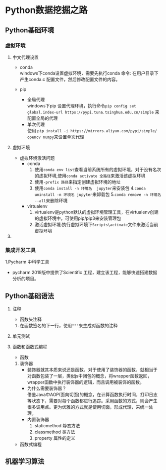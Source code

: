 # Python数据挖掘之路
## Python基础环境
### 虚拟环境
1. 中文代理设置     
    - conda   
         windows下conda设置虚拟环境，需要先执行conda 命令: 在用户目录下产生conda.c 配置文件，然后修改配置文件的内容。

    - pip   
        - 全局代理   
                windows下pip 设置代理环境，执行命令`pip config set global.index-url https://pypi.tuna.tsinghua.edu.cn/simple` 来配置全局的代理
        - 单次代理   
                使用 `pip install -i https://mirrors.aliyun.com/pypi/simple/ opencv numpy`来设置单次代理

2. 虚拟环境   
   - 虚拟环境激活问题  
     -  conda    
        1. 使用`conda env list`查看当前系统所有的虚拟环境，对于没有名次的虚拟环境,使用`conda activate 全路径`来激活该虚拟环境
        2. 使用`-prefix 路径`来指定创建虚拟环境的地址 
        3. 使用`conda install -n 环境名  jupyter`来安装包
        4.`conda uninstall -n 环境名 jupyter`来卸载包
        5.`conda remove -n 环境名 --all`来删除环境
     -  virtualenv   
        1. virtualenv是python默认的虚拟环境管理工具，在virtualenv创建的虚拟环境中，可使用pip/pip3来安装管理包
        2. 激活虚拟环境:执行虚拟环境下`Scripts\activate`文件来激活当前虚拟环境
  
3. 
### 集成开发工具
1.Pycharm 中科学工具
- pycharm 2019版中提供了Scientific 工程，建立该工程，能够快速搭建数据分析的项目。
## Python基础语法
1. 注释   
   - 函数头注释    
    1. 在函数签名的下一行，使用`"""`来生成对函数的注释
2. 单元测试   
3. 函数和函数式编程    
   -  函数   
    1. 装饰器   
        - 装饰器就其本质来说还是函数，对于使用了装饰器的函数，就相当于对函数包装了一层，类似js中闭包的概念，将wrapper函数返回，wrapper函数中执行装饰器的逻辑，而且调用被装饰的函数。
        - 为什么需要装饰器？   
            借鉴Java中AOP(面向切面)的概念，在计算函数执行时间，打印日志等状态下，需要对每个函数都进行追踪。采用函数的方式，则会产生很多调用点。更为优雅的方式就是使用切面，形成代理，来统一处理。
        - 内置装饰器   
            1. staticmethod 静态方法
            2. classmethod 类方法
            3. property 属性的定义

   -  函数式编程     
  
   
## 机器学习算法

